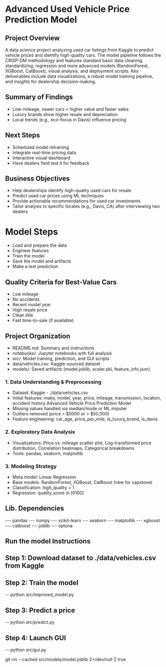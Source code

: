 # Advanced Used Vehicle Price Prediction Model

## Project Overview

A data science project analyzing used car listings from Kaggle to predict vehicle prices and identify
high-quality cars. The model pipleline follows the CRISP-DM methodology and features standard basic data cleaning, standardizing, regression and more advanced models 
(RandomForest, XGBoost, CatBoost), visual analysis, and deployment scripts. Key deliverables include data visualizations, a robust model training pipeline, and insights for dealership decision-making.

## Summary of Findings

- Low-mileage, newer cars = higher value and faster sales
- Luxury brands show higher resale and depreciation
- Local trends (e.g., eco-focus in Davis) influence pricing

## Next Steps

- Scheduled model retraining
- Integrate real-time pricing data
- Interactive visual dashboard
- Have dealers field test it for feedback


## Business Objectives

- Help dealerships identify high-quality used cars for resale
- Predict used car prices using ML techniques
- Provide actionable recommendations for used car investments
- Tailor analysis to specific locales (e.g., Davis, CA) after interviewing two dealers


# Model Steps
- Load and prepare the data
- Engineer features
- Train the model
- Save the model and artifacts
- Make a test prediction


## Quality Criteria for Best-Value Cars

- Low mileage
- No accidents
- Recent model year
- High resale price
- Clean title
- Fast time-to-sale (if available)
  
## Project Organization

- README.md: Summary and instructions
- notebooks/: Jupyter notebooks with full analysis
- src/: Model training, prediction, and GUI scripts
- data/vehicles.csv: Kaggle-sourced dataset
- models/: Saved artifacts (model.joblib, scaler.pkl, feature_info.json)

### 1. Data Understanding & Preprocessing

- Dataset: Kaggle - ./data/vehicles.csv
- Initial features: make, model, year, price, mileage, transmission, location, accident history
Advanced Vehicle Price Prediction Model
- Missing values handled via median/mode or ML imputer
- Outliers removed (price > $5000 or > $50,000)
- Feature engineering: car_age, price_per_mile, is_luxury_brand, is_davis
  
### 2. Exploratory Data Analysis

- Visualizations: Price vs. mileage scatter plot, Log-transformed price distribution, Correlation heatmaps,
Categorical breakdowns
- Tools: pandas, seaborn, matplotlib

### 3. Modeling Strategy
- Meta model: Linear Regression
- Base models: RandomForest, XGBoost, CatBoost (new for capstone)
- Classification: high_quality = 1
- Regression: quality_score in [0100]
 
 

## Lib. Dependencies

--- pandas
--- numpy
--- scikit-learn
--- seaborn
--- matplotlib
--- xgboost
--- catboost
--- joblib
--- optuna

## Run the model Instructions

## Step 1: Download dataset to ./data/vehicles.csv from Kaggle
## Step 2: Train the model
-- python src/improved_model.py
## Step 3: Predict a price
-- python src/predict.py
## Step 4: Launch GUI
-- python src/gui.py

git rm --cached src/models/model.joblib 2>/dev/null || true
